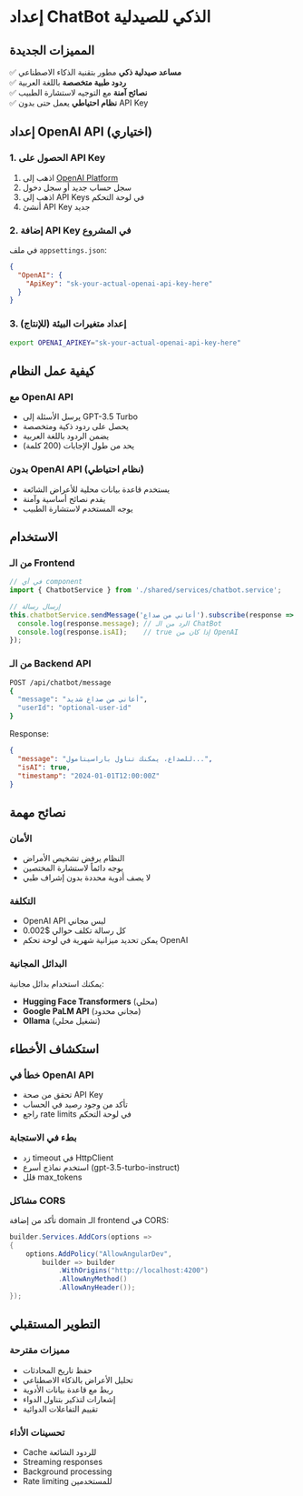 # إعداد ChatBot الذكي للصيدلية

## المميزات الجديدة
✅ **مساعد صيدلية ذكي** مطور بتقنية الذكاء الاصطناعي  
✅ **ردود طبية متخصصة** باللغة العربية  
✅ **نصائح آمنة** مع التوجيه لاستشارة الطبيب  
✅ **نظام احتياطي** يعمل حتى بدون API Key  

## إعداد OpenAI API (اختياري)

### 1. الحصول على API Key
1. اذهب إلى [OpenAI Platform](https://platform.openai.com/)
2. سجل حساب جديد أو سجل دخول
3. اذهب إلى API Keys في لوحة التحكم
4. أنشئ API Key جديد

### 2. إضافة API Key في المشروع
في ملف `appsettings.json`:
```json
{
  "OpenAI": {
    "ApiKey": "sk-your-actual-openai-api-key-here"
  }
}
```

### 3. إعداد متغيرات البيئة (للإنتاج)
```bash
export OPENAI_APIKEY="sk-your-actual-openai-api-key-here"
```

## كيفية عمل النظام

### مع OpenAI API
- يرسل الأسئلة إلى GPT-3.5 Turbo
- يحصل على ردود ذكية ومتخصصة
- يضمن الردود باللغة العربية
- يحد من طول الإجابات (200 كلمة)

### بدون OpenAI API (نظام احتياطي)
- يستخدم قاعدة بيانات محلية للأعراض الشائعة
- يقدم نصائح أساسية وآمنة
- يوجه المستخدم لاستشارة الطبيب

## الاستخدام

### من الـ Frontend
```typescript
// في أي component
import { ChatbotService } from './shared/services/chatbot.service';

// إرسال رسالة
this.chatbotService.sendMessage('أعاني من صداع').subscribe(response => {
  console.log(response.message); // الرد من الـ ChatBot
  console.log(response.isAI);    // true إذا كان من OpenAI
});
```

### من الـ Backend API
```bash
POST /api/chatbot/message
{
  "message": "أعاني من صداع شديد",
  "userId": "optional-user-id"
}
```

Response:
```json
{
  "message": "للصداع، يمكنك تناول باراسيتامول...",
  "isAI": true,
  "timestamp": "2024-01-01T12:00:00Z"
}
```

## نصائح مهمة

### الأمان
- النظام يرفض تشخيص الأمراض
- يوجه دائماً لاستشارة المختصين
- لا يصف أدوية محددة بدون إشراف طبي

### التكلفة
- OpenAI API ليس مجاني
- كل رسالة تكلف حوالي $0.002
- يمكن تحديد ميزانية شهرية في لوحة تحكم OpenAI

### البدائل المجانية
يمكنك استخدام بدائل مجانية:
- **Hugging Face Transformers** (محلي)
- **Google PaLM API** (مجاني محدود)
- **Ollama** (تشغيل محلي)

## استكشاف الأخطاء

### خطأ في OpenAI API
- تحقق من صحة API Key
- تأكد من وجود رصيد في الحساب
- راجع rate limits في لوحة التحكم

### بطء في الاستجابة
- زد timeout في HttpClient
- استخدم نماذج أسرع (gpt-3.5-turbo-instruct)
- قلل max_tokens

### مشاكل CORS
تأكد من إضافة domain الـ frontend في CORS:
```csharp
builder.Services.AddCors(options =>
{
    options.AddPolicy("AllowAngularDev",
        builder => builder
            .WithOrigins("http://localhost:4200")
            .AllowAnyMethod()
            .AllowAnyHeader());
});
```

## التطوير المستقبلي

### مميزات مقترحة
- حفظ تاريخ المحادثات
- تحليل الأعراض بالذكاء الاصطناعي
- ربط مع قاعدة بيانات الأدوية
- إشعارات لتذكير بتناول الدواء
- تقييم التفاعلات الدوائية

### تحسينات الأداء
- Cache للردود الشائعة
- Streaming responses
- Background processing
- Rate limiting للمستخدمين 